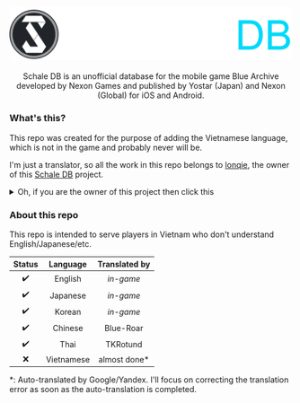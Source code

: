 <div align="center">
   <picture>
  		<source media="(prefers-color-scheme: dark)" srcset="./images/schaledb_dark.png">
  		<source media="(prefers-color-scheme: light)" srcset="./images/schaledb_light.png">
  		<img alt="Schale Database" src="./images/schaledb_dark.png">
	</picture>
</div>

<br>
<div align="center">
    Schale DB is an unofficial database for the mobile game Blue Archive developed by Nexon Games and published by Yostar (Japan) and Nexon (Global) for iOS and Android.
</div>

### What's this?
This repo was created for the purpose of adding the Vietnamese language, which is not in the game and probably never will be.

I'm just a translator, so all the work in this repo belongs to [lonqie](https://github.com/lonqie), the owner of this [Schale DB](https://github.com/lonqie/SchaleDB) project.

<details><summary>Oh, if you are the owner of this project then click this</summary>
If you have any copyright complaints about this project then contact me via Discord: Miyakami.#9666
</details>

### About this repo
This repo is intended to serve players in Vietnam who don't understand English/Japanese/etc.

|Status| Language |	Translated by |
|:---:| :---: | :---: |
| ✔️  | English  |	*in-game*	|
| ✔️  | Japanese  |	*in-game*	|
| ✔️  | Korean  |	*in-game*	|
| ✔️  | Chinese  |	Blue-Roar	|
| ✔️  | Thai  |	TKRotund	|
| ❌  | Vietnamese  |	almost done*	|

*: Auto-translated by Google/Yandex. I'll focus on correcting the translation error as soon as the auto-translation is completed.